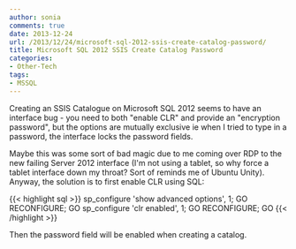```yaml
---
author: sonia
comments: true
date: 2013-12-24
url: /2013/12/24/microsoft-sql-2012-ssis-create-catalog-password/
title: Microsoft SQL 2012 SSIS Create Catalog Password
categories:
- Other-Tech
tags:
- MSSQL
---
```


Creating an SSIS Catalogue on Microsoft SQL 2012 seems to have an interface bug - you need to both "enable CLR" and provide an "encryption password", but the options are mutually exclusive ie when I tried to type in a password, the interface locks the password fields.

<!--more-->

Maybe this was some sort of bad magic due to me coming over RDP to the new failing Server 2012 interface (I'm not using a tablet, so why force a tablet interface down my throat? Sort of reminds me of Ubuntu Unity). Anyway, the solution is to first enable CLR using SQL:

{{< highlight sql >}}
sp_configure 'show advanced options', 1;
GO
RECONFIGURE;
GO
sp_configure 'clr enabled', 1;
GO
RECONFIGURE;
GO
{{< /highlight >}}

Then the password field will be enabled when creating a catalog.
